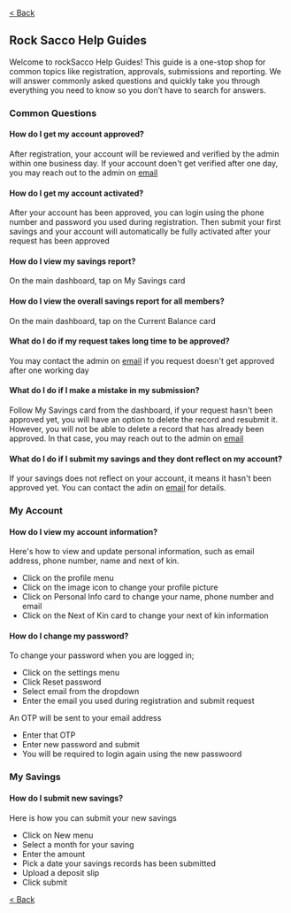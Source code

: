 [< Back](/README.md)

## Rock Sacco Help Guides

Welcome to rockSacco Help Guides! This guide is a one-stop shop for common topics like registration, approvals, submissions and reporting. We will answer commonly asked questions and quickly take you through everything you need to know so you don’t have to search for answers.

### Common Questions

#### How do I get my account approved?

After registration, your account will be reviewed and verified by the admin within one business day. If your account doen't get verified after one day, you may reach out to the admin on [email](mailto:b.alzawad@gmail.com)

#### How do I get my account activated?

After your account has been approved, you can login using the phone number and password you used during registration. Then submit your first savings and your account will automatically be fully activated after your request has been approved

#### How do I view my savings report?

On the main dashboard, tap on My Savings card

#### How do I view the overall savings report for all members?

On the main dashboard, tap on the Current Balance card

#### What do I do if my request takes long time to be approved?

You may contact the admin on [email](mailto:b.alzawad@gmail.com) if you request doesn't get approved after one working day

#### What do I do if I make a mistake in my submission?

Follow My Savings card from the dashboard, if your request hasn't been approved yet, you will have an option to delete the record and resubmit it. However, you will not be able to delete a record that has already been approved. In that case, you may reach out to the admin on [email](mailto:b.alzawad@gmail.com)

#### What do I do if I submit my savings and they dont reflect on my account?

If your savings does not reflect on your account, it means it hasn't been approved yet. You can contact the adin on [email](mailto:b.alzawad@gmail.com) for details.

### My Account

#### How do I view my account information?

Here's how to view and update personal information, such as email address, phone number, name and next of kin.

- Click on the profile menu
- Click on the image icon to change your profile picture
- Click on Personal Info card to change your name, phone number and email
- Click on the Next of Kin card to change your next of kin information

#### How do I change my password?

To change your password when you are logged in;

- Click on the settings menu
- Click Reset password
- Select email from the dropdown
- Enter the email you used during registration and submit request

An OTP will be sent to your email address

- Enter that OTP
- Enter new password and submit
- You will be required to login again using the new passwoord

### My Savings

#### How do I submit new savings?

Here is how you can submit your new savings

- Click on New menu
- Select a month for your saving
- Enter the amount
- Pick a date your savings records has been submitted
- Upload a deposit slip
- Click submit

[< Back](/README.md)
